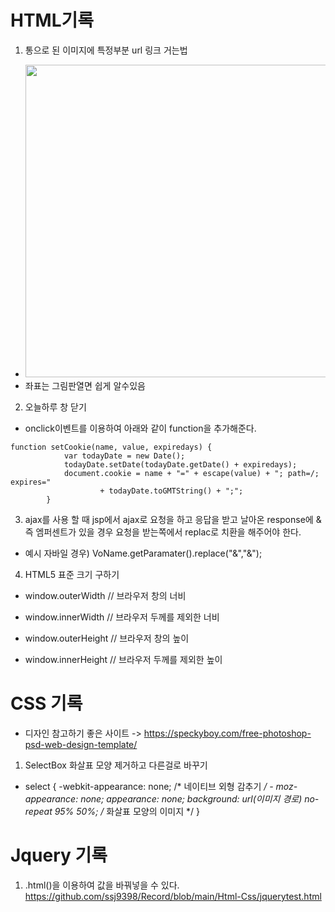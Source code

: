 # HTML기록
1. 통으로 된 이미지에 특정부분 url 링크 거는법
- <img src="https://user-images.githubusercontent.com/48196352/116048685-61312e00-a6b0-11eb-9c1e-35041c6b779a.JPG" width="500">
- 좌표는 그림판열면 쉽게 알수있음

2. 오늘하루 창 닫기
- onclick이벤트를 이용하여 아래와 같이 function을 추가해준다.
```
function setCookie(name, value, expiredays) {
			var todayDate = new Date();
			todayDate.setDate(todayDate.getDate() + expiredays);
			document.cookie = name + "=" + escape(value) + "; path=/; expires="
					+ todayDate.toGMTString() + ";";
		}
```		

3. ajax를 사용 할 때 jsp에서 ajax로 요청을 하고 응답을 받고 날아온 response에 & 즉 엠퍼센트가 있을 경우 요청을 받는쪽에서 replac로 치환을 해주어야 한다.
- 예시 자바일 경우) VoName.getParamater().replace("&","&amp;");

4. HTML5 표준 크기 구하기

- window.outerWidth  // 브라우저 창의 너비

- window.innerWidth  // 브라우저 두께를 제외한 너비

- window.outerHeight // 브라우저 창의 높이

- window.innerHeight // 브라우저 두께를 제외한 높이

# CSS 기록
* 디자인 참고하기 좋은 사이트 -> https://speckyboy.com/free-photoshop-psd-web-design-template/
1. SelectBox 화살표 모양 제거하고 다른걸로 바꾸기
- select { -webkit-appearance: none; /* 네이티브 외형 감추기 */ - moz-appearance: none; 
 appearance: none; background: url(이미지 경로) no-repeat 95% 50%; /* 화살표 모양의 이미지 */ }

 # Jquery 기록
 1. .html()을 이용하여 값을 바꿔넣을 수 있다. https://github.com/ssj9398/Record/blob/main/Html-Css/jquerytest.html